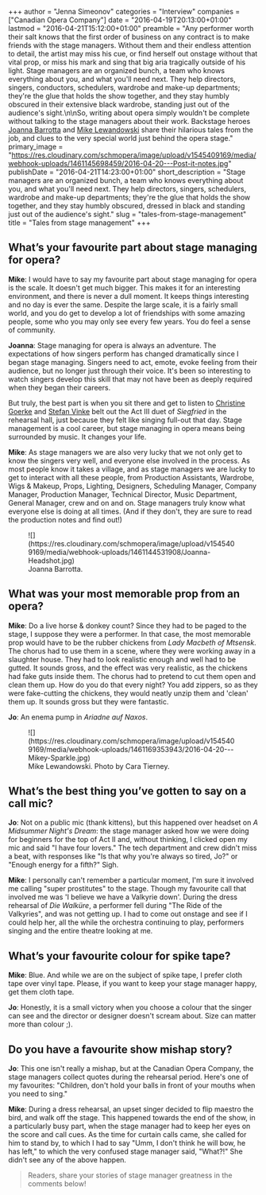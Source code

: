 +++
author = "Jenna Simeonov"
categories = "Interview"
companies = ["Canadian Opera Company"]
date = "2016-04-19T20:13:00+01:00"
lastmod = "2016-04-21T15:12:00+01:00"
preamble = "Any performer worth their salt knows that the first order of business on any contract is to make friends with the stage managers. Without them and their endless attention to detail, the artist may miss his cue, or find herself out onstage without that vital prop, or miss his mark and sing that big aria tragically outside of his light. Stage managers are an organized bunch, a team who knows everything about you, and what you'll need next. They help directors, singers, conductors, schedulers, wardrobe and make-up departments; they're the glue that holds the show together, and they stay humbly obscured in their extensive black wardrobe, standing just out of the audience's sight.\n\nSo, writing about opera simply wouldn't be complete without talking to the stage managers about their work. Backstage heroes [Joanna Barrotta](https://twitter.com/JoJoBarBar) and [Mike Lewandowski](https://twitter.com/LewandowskiM) share their hilarious tales from the job, and clues to the very special world just behind the opera stage."
primary_image = "https://res.cloudinary.com/schmopera/image/upload/v1545409169/media/webhook-uploads/1461145698459/2016-04-20---Post-it-notes.jpg"
publishDate = "2016-04-21T14:23:00+01:00"
short_description = "Stage managers are an organized bunch, a team who knows everything about you, and what you&#039;ll need next. They help directors, singers, schedulers, wardrobe and make-up departments; they&#039;re the glue that holds the show together, and they stay humbly obscured, dressed in black and standing just out of the audience&#039;s sight."
slug = "tales-from-stage-management"
title = "Tales from stage management"
+++

## What’s your favourite part about stage managing for opera?
**Mike**: I would have to say my favourite part about stage managing for opera is the scale. It doesn't get much bigger. This makes it for an interesting environment, and there is never a dull moment. It keeps things interesting and no day is ever the same. Despite the large scale, it is a fairly small world, and you do get to develop a lot of friendships with some amazing people, some who you may only see every few years. You do feel a sense of community. 

**Joanna**: Stage managing for opera is always an adventure. The expectations of how singers perform has changed dramatically since I began stage managing.  Singers need to act, emote, evoke feeling from their audience, but no longer just through their voice. It's been so interesting to watch singers develop this skill that may not have been as deeply required when they began their careers.

But truly, the best part is when you sit there and get to listen to [Christine Goerke](/talking-with-singers-christine-goerke/) and [Stefan Vinke](/in-review-siegfried/) belt out the Act III duet of *Siegfried* in the rehearsal hall, just because they felt like singing full-out that day. Stage management is a cool career, but stage managing in opera means being surrounded by music. It changes your life.

**Mike**: As stage managers we are also very lucky that we not only get to know the singers very well, and everyone else involved in the process. As most people know it takes a village, and as stage managers we are lucky to get to interact with all these people, from Production Assistants, Wardrobe, Wigs & Makeup, Props, Lighting, Designers, Scheduling Manager, Company Manager, Production Manager, Technical Director, Music Department, General Manager, crew and on and on. Stage managers truly know what everyone else is doing at all times. (And if they don't, they are sure to read the production notes and find out!)

<figure data-type="image">
![](https://res.cloudinary.com/schmopera/image/upload/v1545409169/media/webhook-uploads/1461144531908/Joanna-Headshot.jpg)
<figcaption>Joanna Barrotta.</figcaption>
</figure>

##  What was your most memorable prop from an opera?

**Mike**: Do a live horse & donkey count? Since they had to be paged to the stage, I suppose they were a performer. In that case, the most memorable prop would have to be the rubber chickens from *Lady Macbeth of Mtsensk*. The chorus had to use them in a scene, where they were working away in a slaughter house. They had to look realistic enough and well had to be gutted. It sounds gross, and the effect was very realistic, as the chickens had fake guts inside them. The chorus had to pretend to cut them open and clean them up. How do you do that every night? You add zippers, so as they were fake-cutting the chickens, they would neatly unzip them and 'clean' them up. It sounds gross but they were fantastic.

**Jo**: An enema pump in *Ariadne auf Naxos*.

<figure data-type="image">
![](https://res.cloudinary.com/schmopera/image/upload/v1545409169/media/webhook-uploads/1461169353943/2016-04-20---Mikey-Sparkle.jpg)
<figcaption>Mike Lewandowski. Photo by Cara Tierney.</figcaption>
</figure>

## What’s the best thing you’ve gotten to say on a call mic?

**Jo**: Not on a public mic (thank kittens), but this happened over headset on *A Midsummer Night's Dream*: the stage manager asked how we were doing for beginners for the top of Act II and, without thinking, I clicked open my mic and said "I have four lovers." The tech department and crew didn't miss a beat, with responses like "Is that why you're always so tired, Jo?" or "Enough energy for a fifth?" Sigh.

**Mike**: I personally can't remember a particular moment, I'm sure it involved me calling "super prostitutes" to the stage. Though my favourite call that involved me was 'I believe we have a Valkyrie down'. During the dress rehearsal of *Die Walküre*, a performer fell during "The Ride of the Valkyries", and was not getting up. I had to come out onstage and see if I could help her, all the while the orchestra continuing to play, performers singing and the entire theatre looking at me.

## What’s your favourite colour for spike tape?

**Mike**: Blue. And while we are on the subject of spike tape, I prefer cloth tape over vinyl tape. Please, if you want to keep your stage manager happy, get them cloth tape.

**Jo**: Honestly, it is a small victory when you choose a colour that the singer can see and the director or designer doesn't scream about. Size can matter more than colour ;).

##  Do you have a favourite show mishap story?

**Jo**: This one isn't really a mishap, but at the Canadian Opera Company, the stage managers collect quotes during the rehearsal period. Here's one of my favourites: "Children, don't hold your balls in front of your mouths when you need to sing."

**Mike**: During a dress rehearsal, an upset singer decided to flip maestro the bird, and walk off the stage. This happened towards the end of the show, in a particularly busy part, when the stage manager had to keep her eyes on the score and call cues. As the time for curtain calls came, she called for him to stand by, to which I had to say "Umm, I don't think he will bow, he has left," to which the very confused stage manager said, "What?!" She didn't see any of the above happen.

>Readers, share your stories of stage manager greatness in the comments below!
